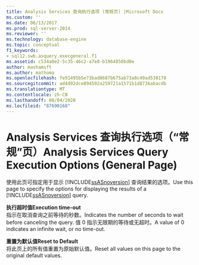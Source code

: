 ```yaml
---
title: Analysis Services 查询执行选项 (常规页) |Microsoft Docs
ms.custom: ''
ms.date: 06/13/2017
ms.prod: sql-server-2014
ms.reviewer: ''
ms.technology: database-engine
ms.topic: conceptual
f1_keywords:
- sql12.swb.asquery.execgeneral.f1
ms.assetid: c534a0e2-5c35-46c2-a7e8-b1964850bd0e
author: mashamsft
ms.author: mathoma
ms.openlocfilehash: fe91495b5e73bad0687b675ab73a8c49ad538170
ms.sourcegitcommit: ad4d92dce894592a259721a1571b1d8736abacdb
ms.translationtype: MT
ms.contentlocale: zh-CN
ms.lasthandoff: 08/04/2020
ms.locfileid: "87690168"
---
```

# <a name="analysis-services-query-execution-options-general-page"></a><span data-ttu-id="d2624-102">Analysis Services 查询执行选项（“常规”页）</span><span class="sxs-lookup"><span data-stu-id="d2624-102">Analysis Services Query Execution Options (General Page)</span></span>
  <span data-ttu-id="d2624-103">使用此页可指定用于显示 [!INCLUDE[ssASnoversion](../includes/ssasnoversion-md.md)] 查询结果的选项。</span><span class="sxs-lookup"><span data-stu-id="d2624-103">Use this page to specify the options for displaying the results of a [!INCLUDE[ssASnoversion](../includes/ssasnoversion-md.md)] query.</span></span>  
  
 <span data-ttu-id="d2624-104">**执行超时值**</span><span class="sxs-lookup"><span data-stu-id="d2624-104">**Execution time-out**</span></span>  
 <span data-ttu-id="d2624-105">指示在取消查询之前等待的秒数。</span><span class="sxs-lookup"><span data-stu-id="d2624-105">Indicates the number of seconds to wait before canceling the query.</span></span> <span data-ttu-id="d2624-106">值 0 指示无限期的等待或无超时。</span><span class="sxs-lookup"><span data-stu-id="d2624-106">A value of 0 indicates an infinite wait, or no time-out.</span></span>  
  
 <span data-ttu-id="d2624-107">**重置为默认值**</span><span class="sxs-lookup"><span data-stu-id="d2624-107">**Reset to Default**</span></span>  
 <span data-ttu-id="d2624-108">将此页上的所有值重置为原始默认值。</span><span class="sxs-lookup"><span data-stu-id="d2624-108">Reset all values on this page to the original default values.</span></span>  
  
  

